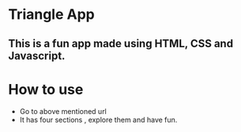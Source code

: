 # Triangle App
This is a fun app made using HTML, CSS and Javascript.
---
# How to use
* Go to above mentioned url
* It has four sections , explore them and have fun.
